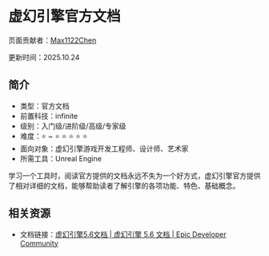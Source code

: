 # 虚幻引擎官方文档

页面贡献者：[Max1122Chen](https://github.com/Max1122Chen)

更新时间：2025.10.24

## 简介

- 类型：官方文档
- 前置科技：infinite
- 级别：入门级/进阶级/高级/专家级
- 难度：⭐ ~ ⭐ ⭐ ⭐ ⭐ ⭐ 
- 面向对象：虚幻引擎游戏开发工程师、设计师、艺术家
- 所需工具：Unreal Engine

学习一个工具时，阅读官方提供的文档永远不失为一个好方式，虚幻引擎官方提供了相对详细的文档，能够帮助读者了解引擎的各项功能、特色、基础概念。

## 相关资源

- 文档链接：[虚幻引擎5.6文档 | 虚幻引擎 5.6 文档 | Epic Developer Community](https://dev.epicgames.com/documentation/zh-cn/unreal-engine/unreal-engine-5-6-documentation)



